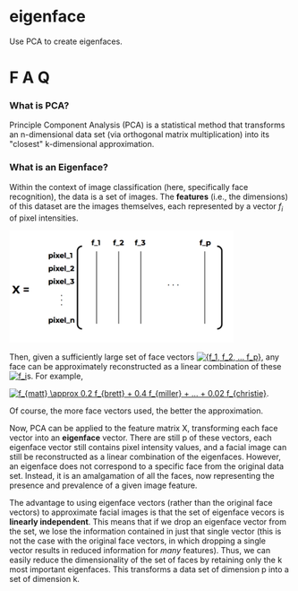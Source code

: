 # eigenface
Use PCA to create eigenfaces. 

# F A Q
### What is PCA?
Principle Component Analysis (PCA) is a statistical method that transforms an n-dimensional data set (via orthogonal matrix multiplication) into its "closest" k-dimensional approximation. 

### What is an Eigenface?
Within the context of image classification (here, specifically face recognition), the data is a set of images. The **features** (i.e., the dimensions) of this dataset are the images themselves, each represented by a vector $f_i$ of pixel intensities.

<img src="https://github.com/elisabeth-berg/eigenface/blob/master/img/matrix2.png" width="400" height="200">

Then, given a sufficiently large set of face vectors <a href="http://www.codecogs.com/eqnedit.php?latex={f_1,&space;f_2,&space;...&space;f_p}" target="_blank"><img src="http://latex.codecogs.com/gif.latex?{f_1,&space;f_2,&space;...&space;f_p}" title="{f_1, f_2, ... f_p}" /></a>, 
any face can be approximately reconstructed as a linear combination of these <a href="http://www.codecogs.com/eqnedit.php?latex=f_i" target="_blank"><img src="http://latex.codecogs.com/gif.latex?f_i" title="f_i" /></a>s. For example, 

<a href="http://www.codecogs.com/eqnedit.php?latex=f_{matt}&space;\approx&space;0.2&space;f_{brett}&space;&plus;&space;0.4&space;f_{miller}&space;&plus;&space;...&space;&plus;&space;0.02&space;f_{christie}" target="_blank"><img src="http://latex.codecogs.com/gif.latex?f_{matt}&space;\approx&space;0.2&space;f_{brett}&space;&plus;&space;0.4&space;f_{miller}&space;&plus;&space;...&space;&plus;&space;0.02&space;f_{christie}" title="f_{matt} \approx 0.2 f_{brett} + 0.4 f_{miller} + ... + 0.02 f_{christie}" /></a>.

Of course, the more face vectors used, the better the approximation. 

Now, PCA can be applied to the feature matrix X, transforming each face vector into an **eigenface** vector. There are still p of these vectors, each eigenface vector still contains pixel intensity values, and a facial image can still be reconstructed as a linear combination of the eigenfaces. However, an eigenface does not correspond to a specific face from the original data set. Instead, it is an amalgamation of all the faces, now representing the presence and prevalence of a given image feature. 

The advantage to using eigenface vectors (rather than the original face vectors) to approximate facial images is that the set of eigenface vecors is **linearly independent**. This means that if we drop an eigenface vector from the set, we lose the information contained in just that single vector (this is not the case with the original face vectors, in which dropping a single vector results in reduced information for *many* features).  Thus, we can easily reduce the dimensionality of the set of faces by retaining only the k most important eigenfaces. This transforms a data set of dimension p into a set of dimension k. 
